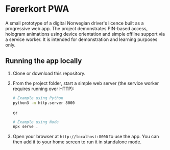 # Førerkort PWA

A small prototype of a digital Norwegian driver's licence built as a progressive web app. The project demonstrates PIN-based access, hologram animations using device orientation and simple offline support via a service worker. It is intended for demonstration and learning purposes only.

## Running the app locally

1. Clone or download this repository.
2. From the project folder, start a simple web server (the service worker requires running over HTTP):

   ```bash
   # Example using Python
   python3 -m http.server 8000
   ```
   or
   ```bash
   # Example using Node
   npx serve .
   ```
3. Open your browser at `http://localhost:8000` to use the app. You can then add it to your home screen to run it in standalone mode.
